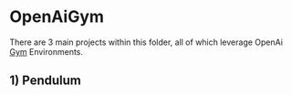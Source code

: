 # OpenAiGym

There are 3 main projects within this folder, all of which leverage OpenAi [Gym]("https://gym.openai.com") Environments.

## 1) Pendulum

